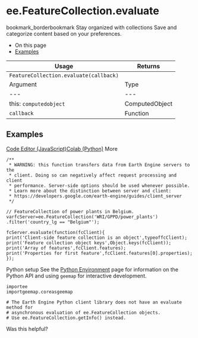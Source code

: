  
#  ee.FeatureCollection.evaluate
bookmark_borderbookmark Stay organized with collections  Save and categorize content based on your preferences.
  * On this page
  * [Examples](https://developers.google.com/earth-engine/apidocs/ee-featurecollection-evaluate#examples)


Usage | Returns  
---|---  
`FeatureCollection.evaluate(callback)` |   
Argument | Type | Details  
---|---|---  
this: `computedobject` | ComputedObject | The ComputedObject instance.  
`callback` | Function | A function of the form function(success, failure), called when the server returns an answer. If the request succeeded, the success argument contains the evaluated result. If the request failed, the failure argument will contains an error message.  
## Examples
[Code Editor (JavaScript)](https://developers.google.com/earth-engine/apidocs/ee-featurecollection-evaluate#code-editor-javascript-sample)[Colab (Python)](https://developers.google.com/earth-engine/apidocs/ee-featurecollection-evaluate#colab-python-sample) More
```
/**
 * WARNING: this function transfers data from Earth Engine servers to the
 * client. Doing so can negatively affect request processing and client
 * performance. Server-side options should be used whenever possible.
 * Learn more about the distinction between server and client:
 * https://developers.google.com/earth-engine/guides/client_server
 */

// FeatureCollection of power plants in Belgium.
varfcServer=ee.FeatureCollection('WRI/GPPD/power_plants')
.filter('country_lg == "Belgium"');

fcServer.evaluate(function(fcClient){
print('Client-side feature collection is an object',typeoffcClient);
print('Feature collection object keys',Object.keys(fcClient));
print('Array of features',fcClient.features);
print('Properties for first feature',fcClient.features[0].properties);
});
```
Python setup
See the [ Python Environment](https://developers.google.com/earth-engine/guides/python_install) page for information on the Python API and using `geemap` for interactive development.
```
importee
importgeemap.coreasgeemap
```
```
# The Earth Engine Python client library does not have an evaluate method for
# asynchronous evaluation of ee.FeatureCollection objects.
# Use ee.FeatureCollection.getInfo() instead.
```

Was this helpful?
